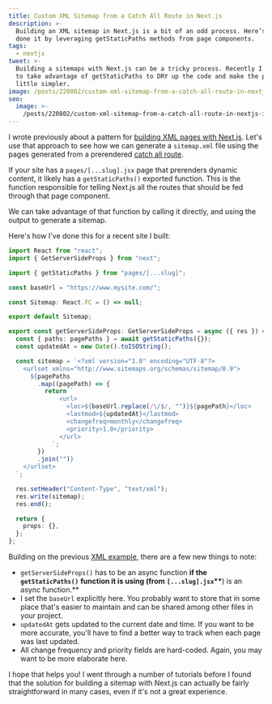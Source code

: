 ```yaml
---
title: Custom XML Sitemap from a Catch All Route in Next.js
description: >-
  Building an XML sitemap in Next.js is a bit of an odd process. Here’s how I’ve
  done it by leveraging getStaticPaths methods from page components.
tags:
  - nextjs
tweet: >-
  Building a sitemaps with Next.js can be a tricky process. Recently I was able
  to take advantage of getStaticPaths to DRY up the code and make the process a
  little simpler.
image: /posts/220802/custom-xml-sitemap-from-a-catch-all-route-in-nextjs-O4PtZMB7.png
seo:
  image: >-
    /posts/220802/custom-xml-sitemap-from-a-catch-all-route-in-nextjs-i0Ptrovt--meta.png
---
```


I wrote previously about a pattern for [building XML pages with Next.js](/posts/render-xml-page-with-nextjs/). Let's use that approach to see how we can generate a `sitemap.xml` file using the pages generated from a prerendered [catch all route](https://nextjs.org/docs/routing/dynamic-routes#catch-all-routes).

If your site has a `pages/[...slug].jsx` page that prerenders dynamic content, it likely has a `getStaticPaths()` exported function. This is the function responsible for telling Next.js all the routes that should be fed through that page component.

We can take advantage of that function by calling it directly, and using the output to generate a sitemap.

Here's how I've done this for a recent site I built:

```ts
import React from "react";
import { GetServerSideProps } from "next";

import { getStaticPaths } from "pages/[...slug]";

const baseUrl = "https://www.mysite.com/";

const Sitemap: React.FC = () => null;

export default Sitemap;

export const getServerSideProps: GetServerSideProps = async ({ res }) => {
  const { paths: pagePaths } = await getStaticPaths({});
  const updatedAt = new Date().toISOString();

  const sitemap = `<?xml version="1.0" encoding="UTF-8"?>
    <urlset xmlns="http://www.sitemaps.org/schemas/sitemap/0.9">
      ${pagePaths
        .map((pagePath) => {
          return `
              <url>
                <loc>${baseUrl.replace(/\/$/, "")}${pagePath}</loc>
                <lastmod>${updatedAt}</lastmod>
                <changefreq>monthly</changefreq>
                <priority>1.0</priority>
              </url>
            `;
        })
        .join("")}
    </urlset>
  `;

  res.setHeader("Content-Type", "text/xml");
  res.write(sitemap);
  res.end();

  return {
    props: {},
  };
};
```

Building on the previous [XML example](/posts/render-xml-page-with-nextjs/), there are a few new things to note:

- `getServerSideProps()` has to be an async function **if the** **`getStaticPaths()`** **function it is using (from** **`[...slug].jsx`\*\***) is an async function.\*\*
- I set the `baseUrl` explicitly here. You probably want to store that in some place that's easier to maintain and can be shared among other files in your project.
- `updatedAt` gets updated to the current date and time. If you want to be more accurate, you'll have to find a better way to track when each page was last updated.
- All change frequency and priority fields are hard-coded. Again, you may want to be more elaborate here.

I hope that helps you! I went through a number of tutorials before I found that the solution for building a sitemap with Next.js can actually be fairly straightforward in many cases, even if it's not a great experience.
